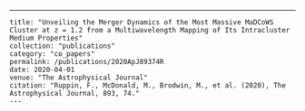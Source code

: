 ---
    title: "Unveiling the Merger Dynamics of the Most Massive MaDCoWS Cluster at z = 1.2 from a Multiwavelength Mapping of Its Intracluster Medium Properties"
    collection: "publications"
    category: "co_papers"
    permalink: /publications/2020ApJ89374R
    date: 2020-04-01
    venue: "The Astrophysical Journal"
    citation: "Ruppin, F., McDonald, M., Brodwin, M., et al. (2020), The Astrophysical Journal, 893, 74."
    ---